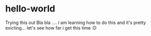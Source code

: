 # hello-world
Trying this out
Bla bla .... i am learning how to do this and it's pretty exicting... 
let's see how far i get this time :D
